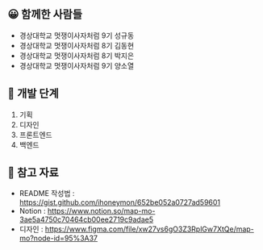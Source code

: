 😀 함께한 사람들
-------------
* 경상대학교 멋쟁이사자처럼 9기 성규동
* 경상대학교 멋쟁이사자처럼 8기 김동현
* 경상대학교 멋쟁이사자처럼 8기 박지은
* 경상대학교 멋쟁이사자처럼 9기 양소열

📆 개발 단계
-------------
1. 기획
2. 디자인
3. 프론트엔드
4. 백엔드

📗 참고 자료
-------------
* README 작성법 : https://gist.github.com/ihoneymon/652be052a0727ad59601
* Notion : https://www.notion.so/map-mo-3ae5a4750c70464cb00ee2719c9adae5
* 디자인 : https://www.figma.com/file/xw27vs6gO3Z3RplGw7XtQe/map-mo?node-id=95%3A37
